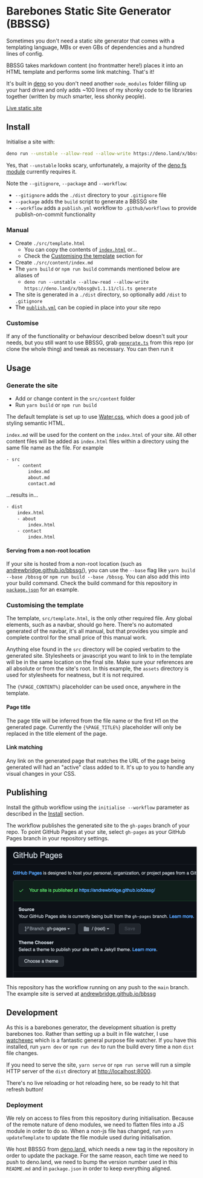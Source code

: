 # Barebones Static Site Generator (BBSSG)

Sometimes you don't need a static site generator that comes with a templating language, MBs or even GBs of dependencies and a hundred lines of config.

BBSSG takes markdown content (no frontmatter here!) places it into an HTML template and performs some link matching. That's it!

It's built in [deno](https://deno.land/) so you don't need another `node_modules` folder filling up your hard drive and only adds ~100 lines of my shonky code to tie libraries together (written by much smarter, less shonky people).

[Live static site](https://andrewbridge.github.io/bbssg/)

## Install

Initialise a site with:

```sh
deno run --unstable --allow-read --allow-write https://deno.land/x/bbssg@v1.1.11/cli.ts initialise --gitignore --package --workflow
```

Yes, that `--unstable` looks scary, unfortunately, a majority of the [deno fs module](https://deno.land/std@0.89.0/fs) currently requires it.

Note the `--gitignore`, `--package` and `--workflow`:

- `--gitignore` adds the `./dist` directory to your `.gitignore` file
- `--package` adds the `build` script to generate a BBSSG site
- `--workflow` adds a `publish.yml` workflow to `.github/workflows` to provide publish-on-commit functionality

### Manual

- Create `./src/template.html`
    - You can copy the contents of [`index.html`](./blob/main/src/template.html) or...
    - Check the [Customising the template](#customising-the-template) section for
- Create `./src/content/index.md`
- The `yarn build` or `npm run build` commands mentioned below are aliases of
    - `deno run --unstable --allow-read --allow-write https://deno.land/x/bbssg@v1.1.11/cli.ts generate`
- The site is generated in a `./dist` directory, so optionally add `/dist` to `.gitignore`
- The [`publish.yml`](./blob/main/.github/workflows/publish.yml) can be copied in place into your site repo

### Customise

If any of the functionality or behaviour described below doesn't suit your needs, but you still want to use BBSSG, grab [`generate.ts`](./blob/main/generate.ts) from this repo (or clone the whole thing) and tweak as necessary. You can then run it

## Usage

### Generate the site

- Add or change content in the `src/content` folder
- Run `yarn build` or `npm run build`

The default template is set up to use [Water.css](https://watercss.kognise.dev/), which does a good job of styling semantic HTML.

`index.md` will be used for the content on the `index.html` of your site. All other content files will be added as `index.html` files within a directory using the same file name as the file. For example

```
- src
    - content
        index.md
        about.md
        contact.md
```

...results in...

```
- dist
    index.html
    - about
        index.html
    - contact
        index.html
```

#### Serving from a non-root location

If your site is hosted from a non-root location (such as [andrewbridge.github.io/bbssg/](https://andrewbridge.github.io/bbssg/)), you can use the `--base` flag like `yarn build --base /bbssg` or `npm run build --base /bbssg`. You can also add this into your build command. Check the build command for this repository in [`package.json`](./blob/main/package.json) for an example.

### Customising the template

The template, `src/template.html`, is the only other required file. Any global elements, such as a navbar, should go here. There's no automated generated of the navbar, it's all manual, but that provides you simple and complete control for the small price of this manual work.

Anything else found in the `src` directory will be copied verbatim to the generated site. Stylesheets or javascript you want to link to in the template will be in the same location on the final site. Make sure your references are all absolute or from the site's root. In this example, the `assets` directory is used for stylesheets for neatness, but it is not required.

The `{%PAGE_CONTENT%}` placeholder can be used once, anywhere in the template.

#### Page title

The page title will be inferred from the file name or the first H1 on the generated page. Currently the `{%PAGE_TITLE%}` placeholder will only be replaced in the title element of the page.

#### Link matching

Any link on the generated page that matches the URL of the page being generated will had an "active" class added to it. It's up to you to handle any visual changes in your CSS.

## Publishing

Install the github workflow using the `initialise --workflow` parameter as described in the [Install](#install) section.

The workflow publishes the generated site to the `gh-pages` branch of your repo. To point GitHub Pages at your site, select `gh-pages` as your GitHub Pages branch in your repository settings.

![GitHub pages settings screenshot](./github-pages-settings-screenshot.png)

This repository has the workflow running on any push to the `main` branch. The example site is served at [andrewbridge.github.io/bbssg](https://andrewbridge.github.io/bbssg/)

## Development

As this is a barebones generator, the development situation is pretty barebones too. Rather than setting up a built in file watcher, I use [watchexec](https://github.com/watchexec/watchexec) which is a fantastic general purpose file watcher. If you have this installed, run `yarn dev` or `npm run dev` to run the build every time a non `dist` file changes.

If you need to serve the site, `yarn serve` or `npm run serve` will run a simple HTTP server of the `dist` directory at [http://localhost:8000](http://localhost:8000).

There's no live reloading or hot reloading here, so be ready to hit that refresh button!

### Deployment

We rely on access to files from this repository during initialisation. Because of the remote nature of deno modules, we need to flatten files into a JS module in order to do so. When a non-js file has changed, run `yarn updateTemplate` to update the file module used during initialisation.

We host BBSSG from [deno.land](https://deno.land/x/bbssg@v1.1.11), which needs a new tag in the repository in order to update the package. For the same reason, each time we need to push to deno.land, we need to bump the version number used in this `README.md` and in `package.json` in order to keep everything aligned.